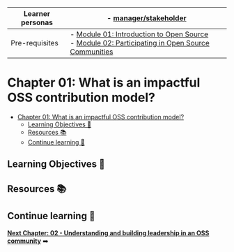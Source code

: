 | Learner personas | - [manager/stakeholder](../README.md#managerstakeholder-)                                                                                               |
| ---------------- | ------------------------------------------------------------------------------------------------------------------------------------------------------- |
| Pre-requisites   | - [Module 01: Introduction to Open Source](../01-intro-to-os/) <br>- [Module 02: Participating in Open Source Communities](../02-participating-in-oss/) |

# Chapter 01: What is an impactful OSS contribution model?

- [Chapter 01: What is an impactful OSS contribution model?](#chapter-01-what-is-an-impactful-oss-contribution-model)
  - [Learning Objectives 🧠](#learning-objectives-)
  - [Resources 📚](#resources-)
  - [Continue learning 🚥](#continue-learning-)

## Learning Objectives 🧠

<!-- TODO -->

## Resources 📚

## Continue learning 🚥

**[Next Chapter: 02 - Understanding and building leadership in an OSS community](./02-building-oss-leadership.md)** ➡️
